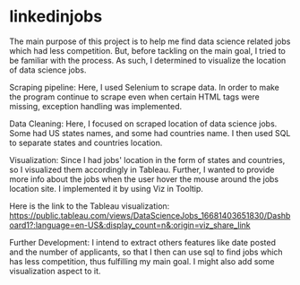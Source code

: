 # linkedinjobs

The main purpose of this project is to help me find data science related jobs which had less competition. But, before tackling on the main goal, I tried to be familiar with the process. As such, I determined to visualize the location of data science jobs.<br>

Scraping pipeline: Here, I used Selenium to scrape data. In order to make the program continue to scrape even when certain HTML tags were missing, exception handling was implemented.<br>

Data Cleaning: Here, I focused on scraped location of data science jobs. Some had US states names, and some had countries name. I then used SQL to separate states and countries location.<br>

Visualization: Since I had jobs' location in the form of states and countries, so I visualized them accordingly in Tableau. Further, I wanted to provide more info about the jobs when the user hover the mouse around the jobs location site. I implemented it by using Viz in Tooltip.<br>

Here is the link to the Tableau visualization:
https://public.tableau.com/views/DataScienceJobs_16681403651830/Dashboard1?:language=en-US&:display_count=n&:origin=viz_share_link <br>

Further Development: I intend to extract others features like date posted and the number of applicants, so that I then can use sql to find jobs which has less competition, thus fulfilling my main goal. I might also add some visualization aspect to it.<br>

